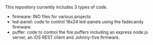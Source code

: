This repository currently includes 3 types of code.  
* firmware: INO files for various projects
* led-panel: code to control 16x24 led-panels using the fadecandy firmware
* puffer: code to control the fire puffers including an express node.js server, an iOS REST client and Johnny-five firmware.
